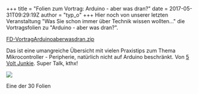 +++
title = "Folien zum Vortrag: Arduino - aber was dran?"
date = 2017-05-31T09:29:19Z
author = "typ_o"
+++
Hier noch von unserer letzten Veranstaltung "Was Sie schon immer über
Technik wissen wollten..." die Vortragsfolien zu "Arduino - aber was
dran?".  
  
[FD-VortragArduinoaberwasdran.zip](https://flipdot.org/blog/uploads/FD-VortragArduinoaberwasdran.zip "FD-VortragArduinoaberwasdran.zip")  
  
Das ist eine umangreiche Übersicht mit vielen Praxistips zum Thema
Mikrocontroller - Peripherie, natürlich nicht auf Arduino beschränkt.
Von [5 Volt Junkie](http://5volt-junkie.net/). Super Talk, kthx\!  
  

<div class="serendipity_imageComment_center" style="width: 675px">

<div class="serendipity_imageComment_img">

[![](https://flipdot.org/blog/uploads/dcmotor.serendipityThumb.png)](https://flipdot.org/blog/uploads/dcmotor.png)

</div>

<div class="serendipity_imageComment_txt">

Eine der 30 Folien

</div>

</div>
